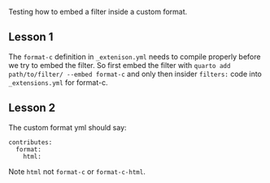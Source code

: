 Testing how to embed a filter inside a custom format.

## Lesson 1

The `format-c` definition in `_extenison.yml` needs to compile properly before we try to embed the filter. So first embed the filter with `quarto add path/to/filter/ --embed format-c` and only then insider `filters:` code into `_extensions.yml` for format-c.

## Lesson 2

The custom format yml should say:

```
contributes:
  format:
    html:
```

Note `html` not `format-c` or `format-c-html`.
